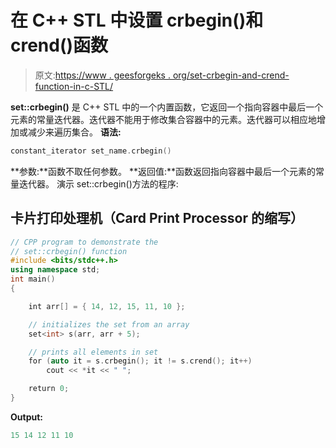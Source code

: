 # 在 C++ STL 中设置 crbegin()和 crend()函数

> 原文:[https://www . geesforgeks . org/set-crbegin-and-crend-function-in-c-STL/](https://www.geeksforgeeks.org/set-crbegin-and-crend-function-in-c-stl/)

**set::crbegin()** 是 C++ STL 中的一个内置函数，它返回一个指向容器中最后一个元素的常量迭代器。迭代器不能用于修改集合容器中的元素。迭代器可以相应地增加或减少来遍历集合。
**语法:**

```cpp
constant_iterator set_name.crbegin()
```

**参数:**函数不取任何参数。
**返回值:**函数返回指向容器中最后一个元素的常量迭代器。
演示 set::crbegin()方法的程序:

## 卡片打印处理机（Card Print Processor 的缩写）

```cpp
// CPP program to demonstrate the
// set::crbegin() function
#include <bits/stdc++.h>
using namespace std;
int main()
{

    int arr[] = { 14, 12, 15, 11, 10 };

    // initializes the set from an array
    set<int> s(arr, arr + 5);

    // prints all elements in set
    for (auto it = s.crbegin(); it != s.crend(); it++)
        cout << *it << " ";

    return 0;
}
```

**Output:** 

```cpp
15 14 12 11 10
```
